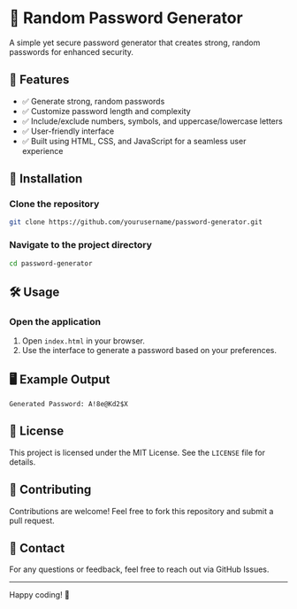 
# 🔐 Random Password Generator

A simple yet secure password generator that creates strong, random passwords for enhanced security.

## 📌 Features
- ✅ Generate strong, random passwords
- ✅ Customize password length and complexity
- ✅ Include/exclude numbers, symbols, and uppercase/lowercase letters
- ✅ User-friendly interface
- ✅ Built using HTML, CSS, and JavaScript for a seamless user experience

## 🚀 Installation
### Clone the repository
```bash
git clone https://github.com/yourusername/password-generator.git
```
### Navigate to the project directory
```bash
cd password-generator
```

## 🛠️ Usage
### Open the application
1. Open `index.html` in your browser.
2. Use the interface to generate a password based on your preferences.

## 🖥️ Example Output
```
Generated Password: A!8e@Kd2$X
```

## 📜 License
This project is licensed under the MIT License. See the `LICENSE` file for details.

## 🤝 Contributing
Contributions are welcome! Feel free to fork this repository and submit a pull request.

## 📧 Contact
For any questions or feedback, feel free to reach out via GitHub Issues.

---
Happy coding! 🎉

